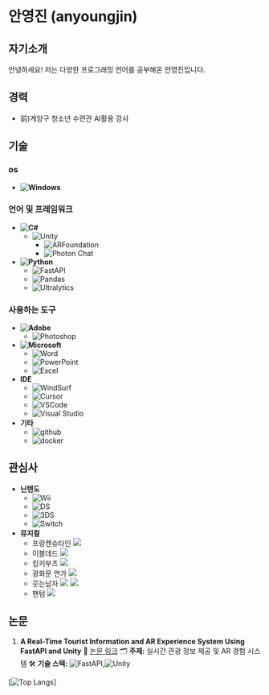 # 안영진 (anyoungjin)

## 자기소개

안녕하세요! 저는 다양한 프로그래밍 언어를 공부해온 안영진입니다.

## 경력

- 前)계양구 청소년 수련관 AI활용 강사


## 기술
### os
- **![Windows](https://img.shields.io/badge/-Windows-blue?style=flat&logo=windows&logoColor=white)**

### 언어 및 프레임워크
- **![C#](https://img.shields.io/badge/-C%23-5C2D91?style=flat&logo=c-sharp&logoColor=white)**
  - ![Unity](https://img.shields.io/badge/-Unity-000000?style=flat&logo=unity&logoColor=white)
    - ![ARFoundation](https://img.shields.io/badge/-ARFoundation-000000?style=flat&logo=Unity&logoColor=white)
    - ![Photon Chat](https://img.shields.io/badge/-Photon%20Chat-004480?style=flat&logo=photon&logoColor=white)
- **![Python](https://img.shields.io/badge/-Python-F7931E?style=flat&logo=python&logoColor=white)**
  - ![FastAPI](https://img.shields.io/badge/-FastAPI-009688?style=flat&logo=fastapi&logoColor=white)
  - ![Pandas](https://img.shields.io/badge/-Pandas-150458?style=flat&logo=pandas&logoColor=white)
  - ![Ultralytics](https://img.shields.io/badge/Ultralytics-111F68?style=flat&logo=Ultralytics&logoColor=white)

### 사용하는 도구
- **![Adobe](https://img.shields.io/badge/-Adobe-FF0000?style=flat&logo=adobe&logoColor=white)**
  - ![Photoshop](https://img.shields.io/badge/-Photoshop-31A8FF?style=flat&logo=adobe-photoshop&logoColor=white)
- **![Microsoft](https://img.shields.io/badge/-Microsoft-5E5E5E?style=flat&logo=microsoft&logoColor=white)**
  - ![Word](https://img.shields.io/badge/-Word-2B579A?style=flat&logo=microsoft-word&logoColor=white)
  - ![PowerPoint](https://img.shields.io/badge/-PowerPoint-B7472A?style=flat&logo=microsoft-powerpoint&logoColor=white)
  - ![Excel](https://img.shields.io/badge/-Excel-217346?style=flat&logo=microsoft-excel&logoColor=white)
- **IDE**
   - ![WindSurf](https://img.shields.io/badge/-WindSurf-ffffff?style=flat&logo=windsurf&logoColor=black)
   - ![Cursor](https://img.shields.io/badge/-Cursor-000000?style=flat&logo=cursor&logoColor=white)
   - ![VSCode](https://img.shields.io/badge/-VSCode-007ACC?style=flat&logo=visual-studio-code&logoColor=white)
   - ![Visual Studio](https://img.shields.io/badge/-Visual%20Studio-5C2D91?style=flat&logo=visual-studio&logoColor=white)
- **기타**
  - ![github](https://img.shields.io/badge/-github-000000?style=flat&logo=github&logoColor=white)
  - ![docker](https://img.shields.io/badge/-docker-2496ED?style=flat&logo=docker&logoColor=white)

## 관심사

- **닌텐도**
  - ![Wii](https://img.shields.io/badge/-Wii-8B8B8B?style=flat&logo=Wii&logoColor=white)
  - ![DS](https://img.shields.io/badge/-DS-0000ff?style=flat&logo=nintendods&logoColor=white)
  - ![3DS](https://img.shields.io/badge/-3DS-D12228?style=flat&logo=nintendo3ds&logoColor=white)
  - ![Switch](https://img.shields.io/badge/-Switch-E60012?style=flat&logo=nintendoswitch&logoColor=white)
- **뮤지컬**
  - 프랑켄슈타인
    ![](./img/프랑켄슈타인.jpg)
  - 이블데드
    ![](./img/이블데드.jpg)
  - 킹키부츠
    ![](./img/킹키부츠.jpg)
  - 광화문 연가
    ![](./img/광화문연가.jpg)
  - 웃는남자
    ![](./img/웃는남자.jpg)
    ![](./img/웃는남자1.jpg)
  - 팬텀
    ![](./img/팬텀.jpg)


## 논문

1. **A Real-Time Tourist Information and AR Experience System Using FastAPI and Unity**
   🔗 [논문 링크](https://www.kci.go.kr/kciportal/ci/sereArticleSearch/ciSereArtiView.kci?sereArticleSearchBean.artiId=ART003176565)
   🗂️ **주제:** 실시간 관광 정보 제공 및 AR 경험 시스템
   🛠️ **기술 스택:** ![FastAPI](https://img.shields.io/badge/-FastAPI-009688?style=flat&logo=fastapi&logoColor=white),![Unity](https://img.shields.io/badge/-Unity-000000?style=flat&logo=unity&logoColor=white)

[![Top Langs](https://github-readme-stats.vercel.app/api/top-langs/?username=an0jin&layout=compact&theme=rose_pine&hide=html,PowerShell,C,Cython,Jupyter%20Notebook,Fortran,Tcl,Smarty,Meson,CSS,Batchfile,Forth,Assembly,Classic%20ASP,JavaScript)]
